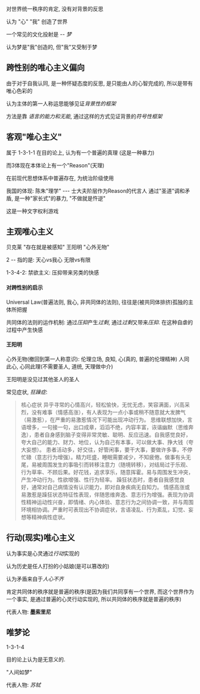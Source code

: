对世界统一秩序的肯定, 没有对背景的反思


认为 "心" "我" 创造了世界



一个常见的文化投射是 -- *梦*

认为梦是"我"创造的, 但"我"又受制于梦



## 跨性别的唯心主义偏向

由于对于自我认同, 是一种怀疑态度的反思, 是只能由人的心智完成的, 所以是带有唯心色彩的

认为主体的第一人称运思能够见证*背景性的框架*

方法是靠 *语言的能力和无能*,  通过这样的方式见证背景的*符号性框架*


## 客观"唯心主义"
属于 1-3-1-1
在目的论上, 认为有一个普遍的真理 (这是一种暴力)

而3体现在本体论上有一个"Reason"(天理)


在前现代思想体系中普遍存在, 为统治阶级使用


我国的体现: 陈朱"理学" --- 士大夫阶层作为Reason的代言人 
通过"圣道"调和矛盾, 是一种"家长式"的暴力, "不做就是忤逆"

这是一种文字权利游戏

## 主观唯心主义
贝克莱 "存在就是被感知"
王阳明 "心外无物"

2 -- 指的是: 天心vs我心  无限vs有限


1-3-4-2: 禁欲主义: 压抑带来另类的快感


#### 对跨性别的启示
Universal Law(普遍法则, 我心, 非共同体的法则), 往往是(被共同体排挤)孤独的主体所把握 

共同体的法则的运作机制:  通过*压抑*产生*过剩*, 通过*过剩*又带来*压抑*. 在这种自虐的过程中产生快感


#### 王阳明
心外无物(撤回到第一人称意识): 伦理立场, 良知, 心(真的, 普遍的伦理精神)
人同此心, 心同此理(不需要圣人, 道统, 天理做中介)

王阳明是没见过其他圣人的圣人


常见症状, *狂躁症*:
>核心症状 异乎寻常的心情高兴，轻松愉快，无忧无虑，笑容满面，兴高采烈，没有难事（情感高涨），有人表现为一点小事或稍不随意就大发脾气（易激惹），在严重的易激惹情况下可能出现冲动行为。
思维联想加快，言语增多，一句接一句，出口成章，滔滔不绝，内容丰富，诙谐幽默（思维奔逸），患者自身感到脑子变得非常灵敏、聪明、反应迅速。自我感觉良好，夸大自己的能力、财力、地位，认为自己有本事，可以做大事、挣大钱（夸大妄想）。
患者活动多，好交往，好管闲事，要干大事，要做许多事，不停忙碌（意志行为增强）。精力旺盛，睡眠需要减少，不知疲倦。做事有头无尾，易被周围发生的事吸引而转移注意力（随境转移），对结局过于乐观、行为草率、不顾后果。好花钱，追求享乐，随意挥霍。易与周围发生冲突，产生冲动行为。性欲增强、性行为轻率。
躁狂状态时，患者自我感觉良好，通常对自己病情没有认识能力，即对自身疾病无自知力。
情感高涨或易激惹是躁狂状态特征性表现，伴随思维奔逸、意志行为增强。表现为协调性精神运动性兴奋，即情绪、内心体验、意志行为之间协调一致，并与周围环境相协调。严重时可表现出不协调症状，言语凌乱、行为紊乱，幻觉、妄想等精神病性症状。

## 行动(现实)唯心主义
认为事实是心灵通过*行动*实现的

认为历史是任人打扮的小姑娘(是可以篡改的)

认为矛盾来自于*人心不齐*

肯定共同体的秩序就是普遍的秩序(是因为我们共同享有一个世界, 而这个世界作为一个事实, 是通过普遍的心灵行动实现的, 所以共同体的秩序就是普遍的秩序)

代表人物: **墨索里尼**

## 唯梦论
1-3-1-4


目的论上认为是无意义的.

"人间如梦"

代表人物: *苏轼*